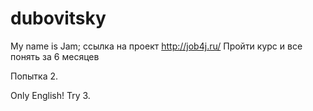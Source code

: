 # dubovitsky
My name is Jam;
ссылка на проект  http://job4j.ru/
Пройти курс и все понять за 6 месяцев

Попытка 2.

Only English! Try 3.
